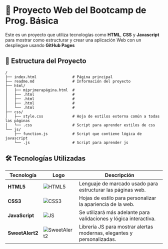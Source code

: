 # 🚀 Proyecto Web del Bootcamp de Prog. Básica

Este es un proyecto que utiliza tecnologías como **HTML**, **CSS** y **Javascript** para mostrar como estructurar y crear una aplicación Web con un despliegue usando **GitHub Pages**

## 📁 Estructura del Proyecto

```plaintext
/
├── index.html                # Página principal
├── readme.md                 # Información del proyecto
├── html/
│   ├── miprimerapágina.html  # 
│   ├── .html                 # 
│   ├── .html                 # 
│   ├── .html                 # 
│   └── .html                 # 
├── css/
│   ├── style.css             # Hoja de estilos externa común a todas las páginas
│   └── .css                  # Script para aprender estilos de css
└── js/
    ├── function.js           # Script que contiene lógica de javascript
    └── .js                   # Script para aprender js
```

## 🛠️ Tecnologías Utilizadas

| Tecnología              | Logo                                                                  | Descripción                                                                                   |
|-------------------------|-----------------------------------------------------------------------|-----------------------------------------------------------------------------------------------|
| **HTML5**               | ![HTML5](https://img.icons8.com/color/48/html-5--v1.png)              | Lenguaje de marcado usado para estructurar las páginas web.                                   |
| **CSS3**                | ![CSS3](https://img.icons8.com/color/48/css3.png)                     | Hojas de estilo para personalizar la apariencia de la web.                                    |
| **JavaScript**          | ![JS](https://img.icons8.com/color/48/javascript--v1.png)             | Se utilizará más adelante para validaciones y lógica interactiva.                             |
| **SweetAlert2**         | ![SweetAlert2](https://sweetalert2.github.io/images/SweetAlert2.png)  | Librería JS para mostrar alertas modernas, elegantes y personalizadas.                        |

